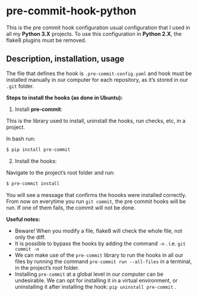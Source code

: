 # pre-commit-hook-python

This is the pre commit hook configuration usual configuration that I used in all my **Python 3.X** projects.
To use this configuration in **Python 2.X**, the flake8 plugins must be removed. 

## Description, installation, usage

The file that defines the hook is `.pre-commit-config.yaml` and hook must be installed manually in our computer for each repository, as it’s stored in our `.git` folder.

**Steps to install the hooks (as done in Ubuntu):**

1. Install **pre-commit**:

This is the library used to install, uninstall the hooks, run checks, etc, in a project.

In bash run:

```bash
$ pip install pre-commit
```


2. Install the hooks:

Navigate to the project’s root folder and run:

```bash
$ pre-commit install
```

You will see a message that confirms the hoooks were installed correctly. From now on everytime you run `git commit`, the pre commit hooks will be run. If one of them fails, the commit will not be done.

**Useful notes:**

- Beware! When you modify a file, flake8 will check the whole file, not only the diff.
- It is possible to bypass the hooks by adding the command `-n` . i.e. `git commit -n`
- We can make use of the `pre-commit` library to run the hooks in all our files by running the command `pre-commit run --all-files` in a terminal, in the project’s root folder.
- Installing `pre-commit` at a global level in our computer can be undesirable. We can opt for installing it in a virtual environment, or uninstalling it after installing the hook: `pip uninstall pre-commit` .
